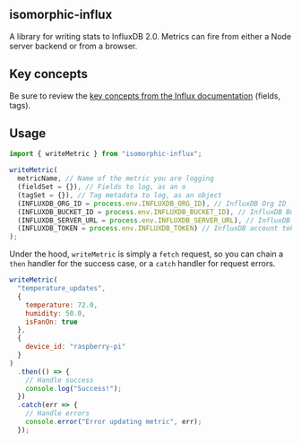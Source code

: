 ## isomorphic-influx

A library for writing stats to InfluxDB 2.0. Metrics can fire from either a Node server backend or from a browser.

## Key concepts

Be sure to review the [key concepts from the Influx documentation](https://v2.docs.influxdata.com/v2.0/reference/key-concepts/data-elements/) (fields, tags).

## Usage

```js
import { writeMetric } from "isomorphic-influx";

writeMetric(
  metricName, // Name of the metric you are logging
  (fieldSet = {}), // Fields to log, as an o
  (tagSet = {}), // Tag metadata to log, as an object
  (INFLUXDB_ORG_ID = process.env.INFLUXDB_ORG_ID), // InfluxDB Org ID
  (INFLUXDB_BUCKET_ID = process.env.INFLUXDB_BUCKET_ID), // InfluxDB Bucket ID
  (INFLUXDB_SERVER_URL = process.env.INFLUXDB_SERVER_URL), // InfluxDB server base URL
  (INFLUXDB_TOKEN = process.env.INFLUXDB_TOKEN) // InfluxDB account token
);
```

Under the hood, `writeMetric` is simply a `fetch` request, so you can chain a `then` handler for the success case, or a `catch` handler for request errors.

```js
writeMetric(
  "temperature_updates",
  {
    temperature: 72.0,
    humidity: 50.0,
    isFanOn: true
  },
  {
    device_id: "raspberry-pi"
  }
)
  .then(() => {
    // Handle success
    console.log("Success!");
  })
  .catch(err => {
    // Handle errors
    console.error("Error updating metric", err);
  });
```
